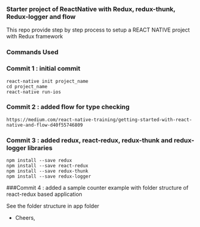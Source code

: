 ### Starter project of ReactNative with Redux, redux-thunk, Redux-logger and flow

This repo provide step by step process to setup a REACT NATIVE project with Redux framework


### Commands Used

### Commit 1 : initial commit
```
react-native init project_name
cd project_name
react-native run-ios
```
### Commit 2 : added flow for type checking
```
https://medium.com/react-native-training/getting-started-with-react-native-and-flow-d40f55746809
```
### Commit 3 : added redux, react-redux, redux-thunk and redux-logger libraries
```
npm install --save redux
npm install --save react-redux
npm install --save redux-thunk
npm install --save redux-logger
```
###Commit 4 : added a sample counter example with folder structure of react-redux based application

See the folder structure in app folder

- Cheers,

